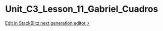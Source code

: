 # Unit_C3_Lesson_11_Gabriel_Cuadros

[Edit in StackBlitz next generation editor ⚡️](https://stackblitz.com/~/github.com/CUADROS296/Unit_C3_Lesson_11_Gabriel_Cuadros)
